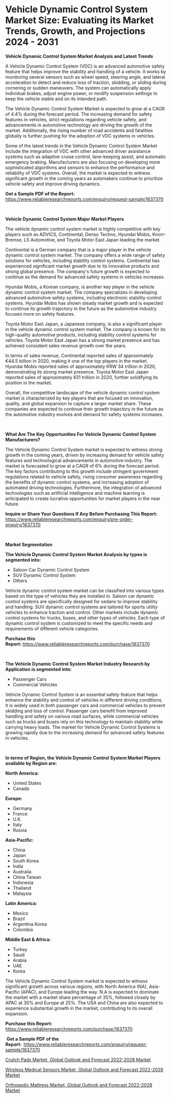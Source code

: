 <p><h1>Vehicle Dynamic Control System Market Size: Evaluating its Market Trends, Growth, and Projections 2024 - 2031</h1></p><p><strong>Vehicle Dynamic Control System Market Analysis and Latest Trends</strong></p>
<p><p>A Vehicle Dynamic Control System (VDC) is an advanced automotive safety feature that helps improve the stability and handling of a vehicle. It works by monitoring several sensors such as wheel speed, steering angle, and lateral acceleration to detect and reduce loss of traction, skidding, or sliding during cornering or sudden maneuvers. The system can automatically apply individual brakes, adjust engine power, or modify suspension settings to keep the vehicle stable and on its intended path.</p><p>The Vehicle Dynamic Control System Market is expected to grow at a CAGR of 4.4% during the forecast period. The increasing demand for safety features in vehicles, strict regulations regarding vehicle safety, and advancements in automotive technology are driving the growth of the market. Additionally, the rising number of road accidents and fatalities globally is further pushing for the adoption of VDC systems in vehicles.</p><p>Some of the latest trends in the Vehicle Dynamic Control System Market include the integration of VDC with other advanced driver assistance systems such as adaptive cruise control, lane-keeping assist, and automatic emergency braking. Manufacturers are also focusing on developing more sophisticated algorithms and sensors to enhance the performance and reliability of VDC systems. Overall, the market is expected to witness significant growth in the coming years as automakers continue to prioritize vehicle safety and improve driving dynamics.</p></p>
<p><strong>Get a Sample PDF of the Report:&nbsp;</strong> <a href="https://www.reliableresearchreports.com/enquiry/request-sample/1637370">https://www.reliableresearchreports.com/enquiry/request-sample/1637370</a></p>
<p>&nbsp;</p>
<p><strong>Vehicle Dynamic Control System Major Market Players</strong></p>
<p><p>The vehicle dynamic control system market is highly competitive with key players such as ADVICS, Continental, Denso Techno, Hyundai Mobis, Knorr-Bremse, LS Automotive, and Toyota Motor East Japan leading the market. </p><p>Continental is a German company that is a major player in the vehicle dynamic control system market. The company offers a wide range of safety solutions for vehicles, including stability control systems. Continental has experienced significant market growth due to its innovative products and strong global presence. The company's future growth is expected to continue as the demand for advanced safety systems in vehicles increases.</p><p>Hyundai Mobis, a Korean company, is another key player in the vehicle dynamic control system market. The company specializes in developing advanced automotive safety systems, including electronic stability control systems. Hyundai Mobis has shown steady market growth and is expected to continue its growth trajectory in the future as the automotive industry focuses more on safety features.</p><p>Toyota Motor East Japan, a Japanese company, is also a significant player in the vehicle dynamic control system market. The company is known for its high-quality automotive products, including stability control systems for vehicles. Toyota Motor East Japan has a strong market presence and has achieved consistent sales revenue growth over the years.</p><p>In terms of sales revenue, Continental reported sales of approximately €44.5 billion in 2020, making it one of the top players in the market. Hyundai Mobis reported sales of approximately KRW 34 trillion in 2020, demonstrating its strong market presence. Toyota Motor East Japan reported sales of approximately ¥31 trillion in 2020, further solidifying its position in the market. </p><p>Overall, the competitive landscape of the vehicle dynamic control system market is characterized by key players that are focused on innovation, quality, and global expansion to capture a larger market share. These companies are expected to continue their growth trajectory in the future as the automotive industry evolves and demand for safety systems increases.</p></p>
<p>&nbsp;</p>
<p><strong>What Are The Key Opportunities For Vehicle Dynamic Control System Manufacturers?</strong></p>
<p><p>The Vehicle Dynamic Control System market is expected to witness strong growth in the coming years, driven by increasing demand for vehicle safety features and technological advancements in automotive industry. The market is forecasted to grow at a CAGR of 6% during the forecast period. The key factors contributing to this growth include stringent government regulations related to vehicle safety, rising consumer awareness regarding the benefits of dynamic control systems, and increasing adoption of automated driving technologies. Furthermore, the integration of advanced technologies such as artificial intelligence and machine learning is anticipated to create lucrative opportunities for market players in the near future.</p></p>
<p><strong>Inquire or Share Your Questions If Any Before Purchasing This Report:</strong> <a href="https://www.reliableresearchreports.com/enquiry/pre-order-enquiry/1637370">https://www.reliableresearchreports.com/enquiry/pre-order-enquiry/1637370</a></p>
<p>&nbsp;</p>
<p><strong>Market Segmentation</strong></p>
<p><strong>The Vehicle Dynamic Control System Market Analysis by types is segmented into:</strong></p>
<p><ul><li>Saloon Car Dynamic Control System</li><li>SUV Dynamic Control System</li><li>Others</li></ul></p>
<p><p>Vehicle dynamic control system market can be classified into various types based on the type of vehicles they are installed in. Saloon car dynamic control systems are specifically designed for sedans to improve stability and handling. SUV dynamic control systems are tailored for sports utility vehicles to enhance traction and control. Other markets include dynamic control systems for trucks, buses, and other types of vehicles. Each type of dynamic control system is customized to meet the specific needs and requirements of different vehicle categories.</p></p>
<p><strong>Purchase this Report:&nbsp;</strong><a href="https://www.reliableresearchreports.com/purchase/1637370">https://www.reliableresearchreports.com/purchase/1637370</a></p>
<p>&nbsp;</p>
<p><strong>The Vehicle Dynamic Control System Market Industry Research by Application is segmented into:</strong></p>
<p><ul><li>Passenger Cars</li><li>Commercial Vehicles</li></ul></p>
<p><p>Vehicle Dynamic Control System is an essential safety feature that helps enhance the stability and control of vehicles in different driving conditions. It is widely used in both passenger cars and commercial vehicles to prevent skidding and loss of control. Passenger cars benefit from improved handling and safety on various road surfaces, while commercial vehicles such as trucks and buses rely on this technology to maintain stability while carrying heavy loads. The market for Vehicle Dynamic Control Systems is growing rapidly due to the increasing demand for advanced safety features in vehicles.</p></p>
<p>&nbsp;</p>
<p><strong>In terms of Region, the Vehicle Dynamic Control System Market Players available by Region are:</strong></p>
<p>
    <p> <strong> North America: </strong>
        <ul>
            <li>United States</li>
            <li>Canada</li>
        </ul>
        </p> 
    <p> <strong> Europe: </strong>
        <ul>
            <li>Germany</li>
            <li>France</li>
            <li>U.K.</li>
            <li>Italy</li>
            <li>Russia</li>
        </ul>
        </p> 
    <p> <strong> Asia-Pacific: </strong>
        <ul>
            <li>China</li>
            <li>Japan</li>
            <li>South Korea</li>
            <li>India</li>
            <li>Australia</li>
            <li>China Taiwan</li>
            <li>Indonesia</li>
            <li>Thailand</li>
            <li>Malaysia</li>
        </ul>
        </p> 
    <p> <strong> Latin America: </strong>
        <ul>
            <li>Mexico</li>
            <li>Brazil</li>
            <li>Argentina Korea</li>
            <li>Colombia</li>
        </ul>
        </p> 
    <p> <strong> Middle East & Africa: </strong>
        <ul>
            <li>Turkey</li>
            <li>Saudi</li>
            <li>Arabia</li>
            <li>UAE</li>
            <li>Korea</li>
        </ul>
    </p>
    </p>
<p><p>The Vehicle Dynamic Control System market is expected to witness significant growth across various regions, with North America (NA), Asia-Pacific (APAC), and Europe leading the way. N.A is expected to dominate the market with a market share percentage of 35%, followed closely by APAC at 30% and Europe at 25%. The USA and China are also expected to experience substantial growth in the market, contributing to its overall expansion.</p></p>
<p><strong>Purchase this Report: </strong><a href="https://www.reliableresearchreports.com/purchase/1637370">https://www.reliableresearchreports.com/purchase/1637370</a></p>
<p>&nbsp;<strong>Get a Sample PDF of the Report:&nbsp;&nbsp;</strong><a href="https://www.reliableresearchreports.com/enquiry/request-sample/1637370">https://www.reliableresearchreports.com/enquiry/request-sample/1637370</a></p>
<p><strong></strong></p>
<p><p><a href="https://view.publitas.com/reportprime-1/crutch-pads-market-global-outlook-and-forecast-2022-2028-market-size-2023-2030-global-industrial-analysis-key-geographical-regions-market-share-top-key-players-product-types-and-forecast-research-report/">Crutch Pads Market, Global Outlook and Forecast 2022-2028 Market</a></p><p><a href="https://view.publitas.com/reportprime-1/wireless-medical-sensors-market-global-outlook-and-forecast-2022-2028-market-research-report-unlocks-analysis-on-the-market-financial-status-market-size-and-market-revenue-upto-2030/">Wireless Medical Sensors Market, Global Outlook and Forecast 2022-2028 Market</a></p><p><a href="https://view.publitas.com/reportprime-1/orthopedic-mattress-market-global-outlook-and-forecast-2022-2028-market-insights-market-players-and-forecast-till-2030/">Orthopedic Mattress Market, Global Outlook and Forecast 2022-2028 Market</a></p></p>
